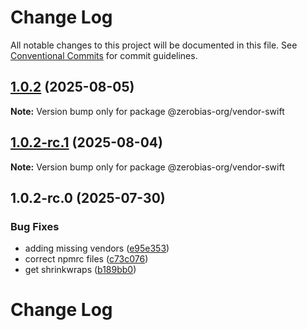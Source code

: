 # Change Log

All notable changes to this project will be documented in this file.
See [Conventional Commits](https://conventionalcommits.org) for commit guidelines.

## [1.0.2](https://github.com/zerobias-org/vendor/compare/@zerobias-org/vendor-swift@1.0.2-rc.1...@zerobias-org/vendor-swift@1.0.2) (2025-08-05)

**Note:** Version bump only for package @zerobias-org/vendor-swift





## [1.0.2-rc.1](https://github.com/zerobias-org/vendor/compare/@zerobias-org/vendor-swift@1.0.2-rc.0...@zerobias-org/vendor-swift@1.0.2-rc.1) (2025-08-04)

**Note:** Version bump only for package @zerobias-org/vendor-swift





## 1.0.2-rc.0 (2025-07-30)


### Bug Fixes

* adding missing vendors ([e95e353](https://github.com/zerobias-org/vendor/commit/e95e35309a1812973f4536f535eee460edc5414c))
* correct npmrc files ([c73c076](https://github.com/zerobias-org/vendor/commit/c73c0761e1e567cc0c2f0f8179725016d11caf8c))
* get shrinkwraps ([b189bb0](https://github.com/zerobias-org/vendor/commit/b189bb0cf53ad66427530ccc0eab7824527942d3))





# Change Log
